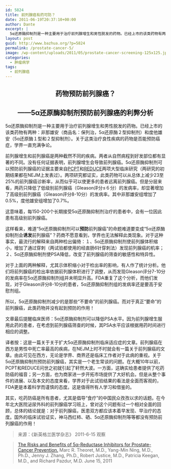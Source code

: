 ```yaml
---
id: 5824
title: 前列腺癌有药可防？
date: 2011-06-19T20:37:10+00:00
author: Dante
excerpt: |
  5α还原酶抑制剂是一种主要用于治疗前列腺增生和男性脱发的药物。已经上市的该类药物有两种：非那雄安（商品名：保列治）和度他雄安。关于这类治疗良性疾病的药物是否能预防癌症，学界一直充满争论。
layout: post
guid: http://www.bazhua.org/?p=5824
permalink: /prostate-cancer-5/
image: /wp-content/uploads/2011/05/prostate-cancer-screening-125x125.jpg
categories:
  - 肿瘤病学
tags:
  - 前列腺癌
---
```

<h2 style="text-align: center;">
  药物预防前列腺癌？
</h2>

<h2 style="text-align: center;">
  ——5α还原酶抑制剂预防前列腺癌的利弊分析<span style="font-weight: normal;"> </span>
</h2>

5α还原酶抑制剂是一种主要用于治疗前列腺增生和男性脱发的药物。已经上市的该类药物有两种：非那雄安（商品名：保列治，5α还原酶２型抑制剂）和度他雄安（5α还原酶１型和２型抑制剂）。关于这类治疗良性疾病的药物是否能预防癌症，学界一直充满争论。

前列腺增生和前列腺癌是两种截然不同的疾病。两者从自然病程到好发部位都有显著的不同。没有任何证据表明，前列腺增生会导致前列腺癌。5α还原酶抑制剂可以预防前列腺癌的证据主要来自[PCPT](http://www.nejm.org/doi/full/10.1056/NEJMp038121)和[REDUCE](http://www.nejm.org/doi/full/10.1056/NEJMoa0908127)两项大型临床研究（两研究的初期结果都在NEJM上发表过）。两项研究都证实，此类药物可以从总体上减少23至25%的前列腺癌诊断率，从而似乎可以使更多的患者远离前列腺癌。但是分层来看，两药只降低了低级别前列腺癌（Gleason评分≤６分）的发病率，却显著增加了高级别前列腺癌（Gleason评分8-10分）的发病率。其中非那雄安组增加了0.5%，度他雄安组增加了0.7%。

这意味着，每150-200个长期接受5α还原酶抑制剂治疗的患者中，会有一位因此患有高级别前列腺癌。

这样看来，难道“5α还原酶抑制剂可以**预防**前列腺癌”的命题难道要变成“5α还原酶抑制剂会**诱发**前列腺癌”？药商不愿意看到，学界也无法解释此类现象。对于这种事实，最流行的解释来自两种检出偏倚：１、5α还原酶抑制剂使前列腺体积缩小，增加了通过穿刺（两试验都使用的经直肠6针穿刺法）发现前列腺癌的机率；２、5α还原酶抑制剂使PSA降低，改变了前列腺癌的筛查的敏感性和特异性。

对于上面的两种解释，尤其示体积缩小对于检出率的影响，有人作了统计分析。他们将前列腺癌的检出率依据前列腺体积进行了调整，从而发现Gleason评分7-10分的发病率在5α还原酶抑制剂组并未明显升高。FDA重复了这个分析，而他们发现，对于Gleason评分8-10分的患者，5α还原酶抑制剂组的发病率还是要高于安慰剂组。

所以，5α还原酶抑制剂减少的是那些“不要命”的前列腺癌。而对于真正“要命”的前列腺癌，此类药物并没有起到预防的作用！

文章最后提醒临床医师：5α还原酶抑制剂可以降低PSA水平。因为前列腺增生服用此药的患者，在考虑到前列腺癌筛查的时候，其PSA水平应该根据用药时间进行相应的调整。

译者按：这是一篇关于关于扩大5α还原酶抑制剂临床适应症的文章。前列腺癌在西方是男性中死亡率最高的疾病，在NEJM上时不时就会有一篇关于前列腺癌的文章。由此可见在西方，无论是学界、商界还是临床工作者对于此病的重视。关于5α还原酶抑制剂预防前列腺癌，其实是一个老生常谈的问题。在大概10年以前，PCPT和REDUCE问世之初就引起了轩然大波。一方面，这确实给患者提供了吃药防癌的福音；另一方面，也为商家进一步开拓市场提供了大好机会。但是从整个事件的进展、以及本文的态度来看，学界对于此试验结果的看法是全面而客观的，FDA更是本着科学而谨慎的态度。这是值得所有人学习和借鉴的。

其实，吃药防癌是所有患者，尤其是倡导“食疗”的中国民众孜孜以求的话题。在今年北大医院泌尿外科的前列腺癌学习班上，曾对这个问题有过一个相对全面的回顾，总体的结论就是：对于前列腺癌，医患双方都应该本着早发现、早治疗的态度。国外的临床试验证实，神马西红柿、硒、5α还原酶抑制剂等等都没有预防前列腺癌的作用！

> 来源：《新英格兰医学杂志》 2011-6-15 观察
  
> [The Risks and Benefits of 5α-Reductase Inhibitors for Prostate-Cancer Prevention.](http://www.nejm.org/doi/full/10.1056/NEJMp1106783) Marc R. Theoret, M.D., Yang-Min Ning, M.D., Ph.D., Jenny J. Zhang, Ph.D., Robert Justice, M.D., Patricia Keegan, M.D., and Richard Pazdur, M.D. June 15, 2011
